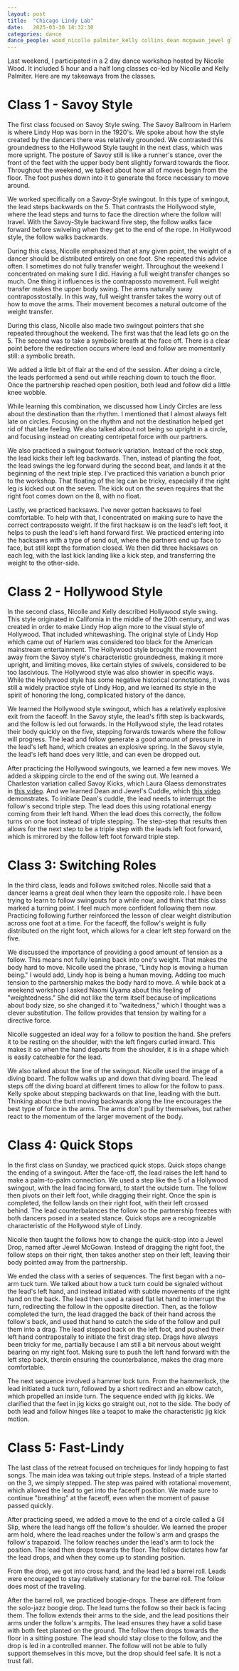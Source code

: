 ```yaml
---
layout: post
title:  "Chicago Lindy Lab"
date:   2025-03-30 18:32:30
categories: dance 
dance_people: wood_nicolle palmiter_kelly collins_dean mcgowan_jewel glaess_laura uyama_naomi
---
```


Last weekend, I participated in a 2 day dance workshop hosted by Nicolle Wood.  It included 5 hour and a half long classes co-led by Nicolle and Kelly Palmiter. Here are my takeaways from the classes.

# Class 1 - Savoy Style

The first class focused on Savoy Style swing.  The Savoy Ballroom in Harlem is where Lindy Hop was born in the 1920's.  We spoke about how the style created by the dancers there was relatively grounded.  We contrasted this groundedness to the Hollywood Style taught in the next class, which was more upright.  The posture of Savoy still is like a runner's stance, over the front of the feet with the upper body bent slightly forward towards the floor.  Throughout the weekend, we talked about how all of moves begin from the floor. The foot pushes down into it to generate the force necessary to move around.  

We worked specifically on a Savoy-Style swingout.  In this type of swingout, the lead steps backwards on the 5. That contrasts the Hollywood style, where the lead steps and turns to face the direction where the follow will travel.  With the Savoy-Style backward five step, the follow walks face forward before swiveling when they get to the end of the rope.  In Hollywood style, the follow walks backwards. 

During this class, Nicolle emphasized that at any given point, the weight of a dancer should be distributed entirely on one foot.  She repeated this advice often.  I sometimes do not fully transfer weight. Throughout the weekend I concentrated on making sure I did.  Having a full weight transfer changes so much.  One thing it influences is the contrapossto movement.  Full weight transfer makes the upper body swing.  The arms naturally sway contraposstostally.  In this way, full weight transfer takes the worry out of how to move the arms. Their movement becomes a natural outcome of the weight transfer.

During this class, Nicolle also made two swingout pointers that she repeated throughout the weekend. The first was that the lead lets go on the 5. The second was to take a symbolic breath at the face off.  There is a clear point before the redirection occurs where lead and follow are momentarily still: a symbolic breath. 

We added a little bit of flair at the end of the session.  After doing a circle, the leads performed a send out while reaching down to touch the floor.  Once the partnership reached open position, both lead and follow did a little knee wobble.  

While learning this combination, we discussed how Lindy Circles are less about the destination than the rhythm.  I mentioned that I almost always felt late on circles.  Focusing on the rhythm and not the destination helped get rid of that late feeling.  We also talked about not being so upright in a circle, and focusing instead on creating centripetal force with our partners. 

We also practiced a swingout footwork variation. Instead of the rock step, the lead kicks their left leg backwards.  Then, instead of planting the foot, the lead swings the leg forward during the second beat, and lands it at the beginning of the next triple step.  I've practiced this variation a bunch prior to the workshop.  That floating of the leg can be tricky, especially if the right leg is kicked out on the seven.  The kick out on the seven requires that the right foot comes down on the 8, with no float. 

Lastly, we practiced hacksaws.  I've never gotten hacksaws to feel comfortable.  To help with that, I concentrated on making sure to have the correct contrapossto weight. If the first hacksaw is on the lead's left foot, it helps to push the lead's left hand forward first. We practiced entering into the hacksaws with a type of send out, where the partners end up face to face, but still kept the formation closed.  We then did three hacksaws on each leg, with the last kick landing like a kick step, and transferring the weight to the other-side.


# Class 2 - Hollywood Style

In the second class, Nicolle and Kelly described Hollywood style swing.  This style originated in California in the middle of the 20th century, and was created in order to make Lindy Hop align more to the visual style of Hollywood.  That included whitewashing.  The original style of Lindy Hop which came out of Harlem was considered too black for the American mainstream entertainment.  The Hollywood style brought the movement away from the Savoy style's characteristic groundedness, making it more upright, and limiting moves, like certain styles of swivels, considered to be too lascivious.  The Hollywood style was also showier in specific ways.  While the Hollywood style has some negative historical connotations, it was still a widely practice style of Lindy Hop, and we learned its style in the spirit of honoring the long, complicated history of the dance.

We learned the Hollywood style swingout, which has a relatively explosive exit from the faceoff.  In the Savoy style, the lead's fifth step is backwards, and the follow is led out forwards. In the Hollywood style, the lead rotates their body quickly on the five, stepping forwards towards where the follow will progress.  The lead and follow generate a good amount of pressure in the lead's left hand, which creates an explosive spring.  In the Savoy style, the lead's left hand does very little, and can even be dropped out.  

After practicing the Hollywood swingouts, we learned a few new moves.  We added a skipping circle to the end of the swing out. We learned a Charleston variation called Savoy Kicks, which Laura Glaess demonstrates in [this video](https://www.youtube.com/watch?v=3H8CbE1bjy8). And we learned Dean and Jewel's Cuddle, which [this video](https://www.google.com/search?client=safari&rls=en&q=deans+cuddle+lindy+hop&ie=UTF-8&oe=UTF-8&dlnr=1&sei=e3HsZ8WCLc-Hp84PkuSM4Q4#dlnr=1&fpstate=ive&vld=cid:d399c5e7,vid:szYZ1ZaqfIk,st:0) demonstrates.  To initiate Dean's cuddle, the lead needs to interrupt the follow's second triple step.  The lead does this using rotational energy coming from their left hand.  When the lead does this correctly, the follow turns on one foot instead of triple stepping. The step-step that results then allows for the next step to be a triple step with the leads left foot forward, which is mirrored by the follow left foot forward triple step. 

# Class 3: Switching Roles

In the third class, leads and follows switched roles.  Nicolle said that a dancer learns a great deal when they learn the opposite role.  I have been trying to learn to follow swingouts for a while now, and think that this class marked a turning point.  I feel much more confident following them now.  Practicing following further reinforced the lesson of clear weight distribution across one foot at a time. For the faceoff, the follow's weight is fully distributed on the right foot, which allows for a clear left step forward on the five.  

We discussed the importance of providing a good amount of tension as a follow. This means not fully leaning back into one's weight. That makes the body hard to move.  Nicolle used the phrase, "Lindy hop is moving a human being."  I would add, Lindy hop is being a human moving.  Adding too much tension to the partnership makes the body hard to move.  A while back at a weekend workshop I asked Naomi Uyama about this feeling of "weightedness."  She did not like the term itself because of implications about body size, so she changed it to "waitedness," which I thought was a clever substitution.  The follow provides that tension by waiting for a directive force.

Nicolle suggested an ideal way for a follow to position the hand. She prefers it to be resting on the shoulder, with the left fingers curled inward.  This makes it so when the hand departs from the shoulder, it is in a shape which is easily catcheable for the lead. 

We also talked about the line of the swingout.  Nicolle used the image of a diving board.  The follow walks up and down that diving board.  The lead steps off the diving board at different times to allow for the follow to pass.  Kelly spoke about stepping backwards on that line, leading with the butt.  Thinking about the butt moving backwards along the line encourages the best type of force in the arms. The arms don't pull by themselves, but rather react to the momentum of the larger movement of the body.  

# Class 4: Quick Stops

In the first class on Sunday, we practiced quick stops.  Quick stops change the ending of a swingout.  After the face-off, the lead raises the left hand to make a palm-to-palm connection.  We used a step like the 5 of a Hollywood swingout, with the lead facing forward, to start the outside turn.  The follow then pivots on their left foot, while dragging their right.  Once the spin is completed, the follow lands on their right foot, with their left crossed behind. The lead counterbalances the follow so the partnership freezes with both dancers posed in a seated stance. Quick stops are a recognizable characteristic of the Hollywood style of Lindy.

Nicolle then taught the follows how to change the quick-stop into a Jewel Drop, named after Jewel McGowan.  Instead of dragging the right foot, the follow steps on their right, then takes another step on their left, leaving their body pointed away from the partnership. 

We ended the class with a series of sequences.  The first began with a no-arm tuck turn.  We talked about how a tuck turn could be signaled without the lead's left hand, and instead initiated with subtle movements of the right hand on the back.  The lead then used a raised flat let hand to interrupt the turn, redirecting the follow in the opposite direction.   Then, as the follow completed the turn, the lead dragged the back of their hand across the follow's back, and used that hand to catch the side of the follow and pull them into a drag.  The lead stepped back on the left foot, and pushed their left hand contrapostally to initiate the first drag step.  Drags have always been tricky for me, partially because I am still a bit nervous about weight bearing on my right foot.  Making sure to push the left hand forward with the left step back, therein ensuring the counterbalance, makes the drag more comfortable.  

The next sequence involved a hammer lock turn. From the hammerlock, the lead initiated a tuck turn, followed by a short redirect and an elbow catch, which propelled an inside turn.  The sequence ended with jig kicks.  We clarified that the feet in jig kicks go straight out, not to the side.  The body of both lead and follow hinges like a teapot to make the characteristic jig kick motion.  


# Class 5: Fast-Lindy

The last class of the retreat focused on techniques for lindy hopping to fast songs.  The main idea was taking out triple steps.  Instead of a triple started on the 3, we simply stepped.  The step was paired with rotational movement, which allowed the lead to get into the faceoff position.  We made sure to continue "breathing" at the faceoff, even when the moment of pause passed quickly.  

After practicing speed, we added a move to the end of a circle called a Gil Slip, where the lead hangs off the follow's shoulder.  We learned the proper arm hold, where the lead reaches under the follow's arm and grasps the follow's trapazoid.  The follow reaches under the lead's arm to lock the position. The lead then drops towards the floor. The follow dictates how far the lead drops, and when they come up to standing position. 

From the drop, we got into cross hand, and the lead led a barrel roll.  Leads were encouraged to stay relatively stationary for the barrel roll. The follow does most of the traveling. 

After the barrel roll, we practiced boogie-drops.  These are different from the solo-jazz boogie drop.  The lead turns the follow so their back is facing them.  The follow extends their arms to the side, and the lead positions their arms under the follow's armpits.  The lead ensures they have a solid base with both feet planted on the ground. The follow then drops towards the floor in a sitting posture.  The lead should stay close to the follow, and the drop is led in a controlled manner.  The follow will not be able to fully support themselves in this move, but the drop should feel safe.  It is not a trust fall.
